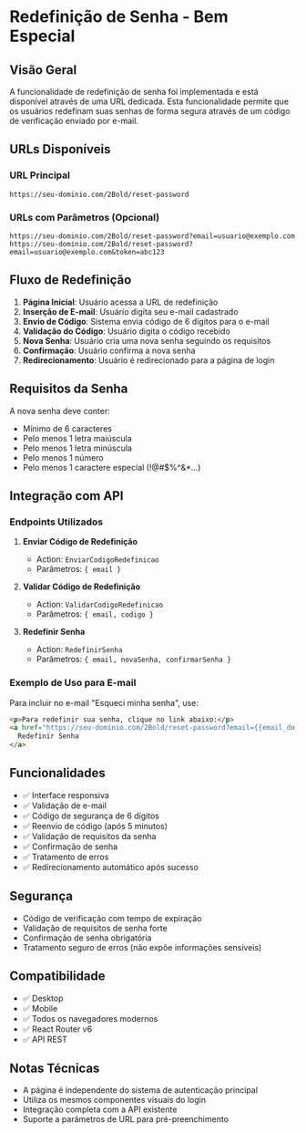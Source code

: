 # Redefinição de Senha - Bem Especial

## Visão Geral

A funcionalidade de redefinição de senha foi implementada e está disponível através de uma URL dedicada. Esta funcionalidade permite que os usuários redefinam suas senhas de forma segura através de um código de verificação enviado por e-mail.

## URLs Disponíveis

### URL Principal
```
https://seu-dominio.com/2Bold/reset-password
```

### URLs com Parâmetros (Opcional)
```
https://seu-dominio.com/2Bold/reset-password?email=usuario@exemplo.com
https://seu-dominio.com/2Bold/reset-password?email=usuario@exemplo.com&token=abc123
```

## Fluxo de Redefinição

1. **Página Inicial**: Usuário acessa a URL de redefinição
2. **Inserção de E-mail**: Usuário digita seu e-mail cadastrado
3. **Envio de Código**: Sistema envia código de 6 dígitos para o e-mail
4. **Validação do Código**: Usuário digita o código recebido
5. **Nova Senha**: Usuário cria uma nova senha seguindo os requisitos
6. **Confirmação**: Usuário confirma a nova senha
7. **Redirecionamento**: Usuário é redirecionado para a página de login

## Requisitos da Senha

A nova senha deve conter:
- Mínimo de 6 caracteres
- Pelo menos 1 letra maiúscula
- Pelo menos 1 letra minúscula
- Pelo menos 1 número
- Pelo menos 1 caractere especial (!@#$%^&*...)

## Integração com API

### Endpoints Utilizados

1. **Enviar Código de Redefinição**
   - Action: `EnviarCodigoRedefinicao`
   - Parâmetros: `{ email }`

2. **Validar Código de Redefinição**
   - Action: `ValidarCodigoRedefinicao`
   - Parâmetros: `{ email, codigo }`

3. **Redefinir Senha**
   - Action: `RedefinirSenha`
   - Parâmetros: `{ email, novaSenha, confirmarSenha }`

### Exemplo de Uso para E-mail

Para incluir no e-mail "Esqueci minha senha", use:

```html
<p>Para redefinir sua senha, clique no link abaixo:</p>
<a href="https://seu-dominio.com/2Bold/reset-password?email={{email_do_usuario}}">
  Redefinir Senha
</a>
```

## Funcionalidades

- ✅ Interface responsiva
- ✅ Validação de e-mail
- ✅ Código de segurança de 6 dígitos
- ✅ Reenvio de código (após 5 minutos)
- ✅ Validação de requisitos da senha
- ✅ Confirmação de senha
- ✅ Tratamento de erros
- ✅ Redirecionamento automático após sucesso

## Segurança

- Código de verificação com tempo de expiração
- Validação de requisitos de senha forte
- Confirmação de senha obrigatória
- Tratamento seguro de erros (não expõe informações sensíveis)

## Compatibilidade

- ✅ Desktop
- ✅ Mobile
- ✅ Todos os navegadores modernos
- ✅ React Router v6
- ✅ API REST

## Notas Técnicas

- A página é independente do sistema de autenticação principal
- Utiliza os mesmos componentes visuais do login
- Integração completa com a API existente
- Suporte a parâmetros de URL para pré-preenchimento 